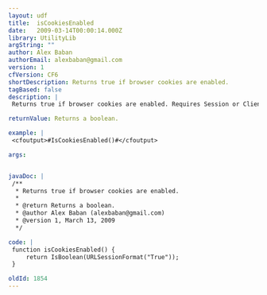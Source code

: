 ```yaml
---
layout: udf
title:  isCookiesEnabled
date:   2009-03-14T00:00:14.000Z
library: UtilityLib
argString: ""
author: Alex Baban
authorEmail: alexbaban@gmail.com
version: 1
cfVersion: CF6
shortDescription: Returns true if browser cookies are enabled.
tagBased: false
description: |
 Returns true if browser cookies are enabled. Requires Session or Client scope enabled.

returnValue: Returns a boolean.

example: |
 <cfoutput>#IsCookiesEnabled()#</cfoutput>

args:


javaDoc: |
 /**
  * Returns true if browser cookies are enabled.
  * 
  * @return Returns a boolean. 
  * @author Alex Baban (alexbaban@gmail.com) 
  * @version 1, March 13, 2009 
  */

code: |
 function isCookiesEnabled() {
     return IsBoolean(URLSessionFormat("True"));
 }

oldId: 1854
---
```


